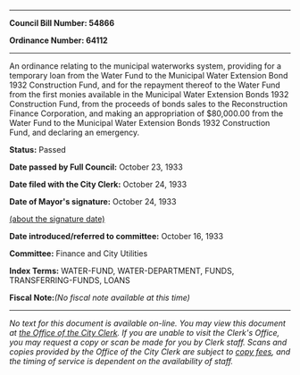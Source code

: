 

********

**Council Bill Number: 54866**
   
**Ordinance Number: 64112**
********

 An ordinance relating to the municipal waterworks system, providing for a temporary loan from the Water Fund to the Municipal Water Extension Bond 1932 Construction Fund, and for the repayment thereof to the Water Fund from the first monies available in the Municipal Water Extension Bonds 1932 Construction Fund, from the proceeds of bonds sales to the Reconstruction Finance Corporation, and making an appropriation of $80,000.00 from the Water Fund to the Municipal Water Extension Bonds 1932 Construction Fund, and declaring an emergency.

**Status:** Passed
   
**Date passed by Full Council:** October 23, 1933
   
**Date filed with the City Clerk:** October 24, 1933
   
**Date of Mayor's signature:** October 24, 1933
   
[(about the signature date)](/~public/approvaldate.htm)
   
   
   
**Date introduced/referred to committee:** October 16, 1933
   
**Committee:** Finance and City Utilities
   
   
**Index Terms:** WATER-FUND, WATER-DEPARTMENT, FUNDS, TRANSFERRING-FUNDS, LOANS

**Fiscal Note:**_(No fiscal note available at this time)_
********

_No text for this document is available on-line. You may view this document at [the Office of the City Clerk](http://www.seattle.gov/leg/clerk/contactUs.htm). If you are unable to visit the Clerk's Office, you may request a copy or scan be made for you by Clerk staff. Scans and copies provided by the Office of the City Clerk are subject to [copy fees](http://clerk.seattle.gov/~public/clerkfees.htm), and the timing of service is dependent on the availability of staff._

